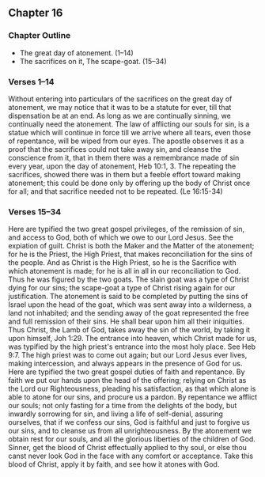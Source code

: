 ## Chapter 16

### Chapter Outline

- The great day of atonement. (1–14)
- The sacrifices on it, The scape-goat. (15–34)

### Verses 1–14

Without entering into particulars of the sacrifices on the great day of atonement, we may notice that it was to be a statute for ever, till that dispensation be at an end. As long as we are continually sinning, we continually need the atonement. The law of afflicting our souls for sin, is a statue which will continue in force till we arrive where all tears, even those of repentance, will be wiped from our eyes. The apostle observes it as a proof that the sacrifices could not take away sin, and cleanse the conscience from it, that in them there was a remembrance made of sin every year, upon the day of atonement, Heb 10:1, 3. The repeating the sacrifices, showed there was in them but a feeble effort toward making atonement; this could be done only by offering up the body of Christ once for all; and that sacrifice needed not to be repeated. (Le 16:15-34)

### Verses 15–34

Here are typified the two great gospel privileges, of the remission of sin, and access to God, both of which we owe to our Lord Jesus. See the expiation of guilt. Christ is both the Maker and the Matter of the atonement; for he is the Priest, the High Priest, that makes reconciliation for the sins of the people. And as Christ is the High Priest, so he is the Sacrifice with which atonement is made; for he is all in all in our reconciliation to God. Thus he was figured by the two goats. The slain goat was a type of Christ dying for our sins; the scape-goat a type of Christ rising again for our justification. The atonement is said to be completed by putting the sins of Israel upon the head of the goat, which was sent away into a wilderness, a land not inhabited; and the sending away of the goat represented the free and full remission of their sins. He shall bear upon him all their iniquities. Thus Christ, the Lamb of God, takes away the sin of the world, by taking it upon himself, Joh 1:29. The entrance into heaven, which Christ made for us, was typified by the high priest's entrance into the most holy place. See Heb 9:7. The high priest was to come out again; but our Lord Jesus ever lives, making intercession, and always appears in the presence of God for us. Here are typified the two great gospel duties of faith and repentance. By faith we put our hands upon the head of the offering; relying on Christ as the Lord our Righteousness, pleading his satisfaction, as that which alone is able to atone for our sins, and procure us a pardon. By repentance we afflict our souls; not only fasting for a time from the delights of the body, but inwardly sorrowing for sin, and living a life of self-denial, assuring ourselves, that if we confess our sins, God is faithful and just to forgive us our sins, and to cleanse us from all unrighteousness. By the atonement we obtain rest for our souls, and all the glorious liberties of the children of God. Sinner, get the blood of Christ effectually applied to thy soul, or else thou canst never look God in the face with any comfort or acceptance. Take this blood of Christ, apply it by faith, and see how it atones with God.

